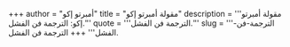 +++
author = "أمبرتو إكو"
title = "مقولة أمبرتو إكو"
description = '''مقولة أمبرتو إكو: الترجمة فن الفشل.'''
quote = '''الترجمة فن الفشل.'''
slug = '''الترجمة-فن-الفشل'''
+++
الترجمة فن الفشل.
